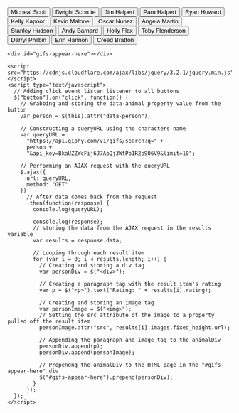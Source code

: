 <!DOCTYPE html>
<html lang="en">
  <head>
    <meta charset="utf-8" />
    <title>Animal Buttons</title>
  </head>

  <body>
    <button data-person="The Office Michael Scott">Micheal Scott</button>
    <button data-person="The Office Dwight">Dwight Schrute</button>
    <button data-person="The Office Jim">Jim Halpert</button>
    <button data-person="The Office Pam">Pam Halpert</button>
    <button data-person="The Office Ryan">Ryan Howard</button>
    <button data-person="The Office Kelly">Kelly Kapoor</button>
    <button data-person="The Office Kevin">Kevin Malone</button>
    <button data-person="The Office Oscar">Oscar Nunez</button>
    <button data-person="The Office Angela">Angela Martin</button>
    <button data-person="The Office Stanley">Stanley Hudson</button>
    <button data-person="The Office Andy">Andy Barnard</button>
    <button data-person="The Office Holly">Holly Flax</button>
    <button data-person="The Office Toby">Toby Flenderson</button>
    <button data-person="The Office Darryl">Darryl Philbin</button>
    <button data-person="The Office Erin">Erin Hannon</button>
    <button data-person=" The Office Creed">Creed Bratton</button>

    <div id="gifs-appear-here"></div>

    <script src="https://cdnjs.cloudflare.com/ajax/libs/jquery/3.2.1/jquery.min.js"></script>
    <script type="text/javascript">
      // Adding click event listen listener to all buttons
      $("button").on("click", function() {
        // Grabbing and storing the data-animal property value from the button
        var person = $(this).attr("data-person");

        // Constructing a queryURL using the characters name
        var queryURL =
          "https://api.giphy.com/v1/gifs/search?q=" +
          person +
          "&api_key=BkaUZZWcFij6J7AoQj3WtPb1R2p9O6V9&limit=10";

        // Performing an AJAX request with the queryURL
        $.ajax({
          url: queryURL,
          method: "GET"
        })
          // After data comes back from the request
          .then(function(response) {
            console.log(queryURL);

            console.log(response);
            // storing the data from the AJAX request in the results variable
            var results = response.data;

            // Looping through each result item
            for (var i = 0; i < results.length; i++) {
              // Creating and storing a div tag
              var personDiv = $("<div>");

              // Creating a paragraph tag with the result item's rating
              var p = $("<p>").text("Rating: " + results[i].rating);

              // Creating and storing an image tag
              var personImage = $("<img>");
              // Setting the src attribute of the image to a property pulled off the result item
              personImage.attr("src", results[i].images.fixed_height.url);

              // Appending the paragraph and image tag to the animalDiv
              personDiv.append(p);
              personDiv.append(personImage);

              // Prependng the animalDiv to the HTML page in the "#gifs-appear-here" div
              $("#gifs-appear-here").prepend(personDiv);
            }
          });
      });
    </script>

  </body>
</html>

<!-- <!DOCTYPE html>
<html lang="en">
  <head>
    <meta charset="utf-8" />
    <title>Dunder Mifflin Giphy</title>
  </head>

  <body>
    --Make Buttons For Office Characters--
    <button data-person="Michael">Micheal Scott</button>
    <button data-person="Dwight">Dwight Schrute</button>
    <button data-person="Jim">Jim Halpert</button>
    <button data-person="Pam">Pam Halpert</button>
    <button data-person="Ryan">Ryan Howard</button>
    <button data-person="Kelly">Kelly Kapoor</button>
    <button data-person="Kevin">Kevin Malone</button>
    <button data-person="Oscar">Oscar Nunez</button>
    <button data-person="Angela">Angela Martin</button>
    <button data-person="Stanley">Stanley Hudson</button>
    <button data-person="Phylllis">Phyllis Vance</button>
    <button data-person="Andy">Andy Barnard</button>
    <button data-person="Holly">Holly Flax</button>
    <button data-person="Toby">Toby Flenderson</button>
    <button data-person="Darryl">Darryl Philbin</button>
    <button data-person="Meredith">Meredith Palmer</button>
    <button data-person="Creed">Creed Bratton</button>

    <script src="https://cdnjs.cloudflare.com/ajax/libs/jquery/3.2.1/jquery.min.js"></script>
    <script type="text/javascript">
      $("button").on("click", function() {
        var x = $(this).data("person");
        var queryURL =
          "http://api.giphy.com/v1/gifs/seach?q=" +
          x +
          " &api_key=YPwHtKDyEnvOHr4XtmaagMBMTr9Bl5YG";
        $.ajax({ url: queryURL, mehod: GET }).done(function(response) {
          for (var i = 0; i < response.data.length; i++) {
            var personDiv = $("<div>");
            var p = $("<p>").text("Rating: " + response.data[i].rating);
            var personImage = $("<img>");
            personImage.attr("src", response.data[i].images.fixed_height.url)
                  ;
            personDiv.append(p);
            personDiv.append(personImage);
            $('#gifsGoHere').append.(personDiv);
          }
        });
      });
    </script>
  </body>
</html>
-->
